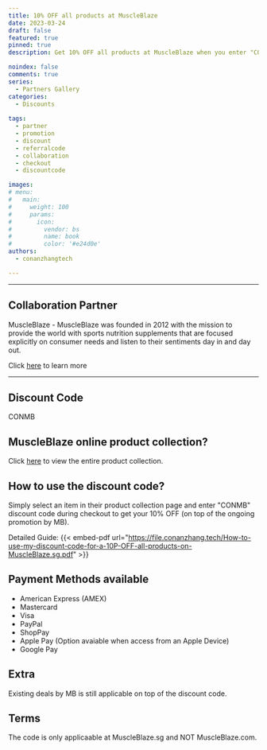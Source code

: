 ```yaml
---
title: 10% OFF all products at MuscleBlaze
date: 2023-03-24
draft: false
featured: true
pinned: true
description: Get 10% OFF all products at MuscleBlaze when you enter "CONMB" during checkout | conanzhangtech X MuscleBlaze

noindex: false
comments: true
series:
  - Partners Gallery
categories:
  - Discounts
  
tags:
  - partner
  - promotion
  - discount
  - referralcode
  - collaboration
  - checkout
  - discountcode

images:
# menu:
#   main:
#     weight: 100
#     params:
#       icon:
#         vendor: bs
#         name: book
#         color: '#e24d0e'
authors:
  - conanzhangtech

---
```

---

## Collaboration Partner

MuscleBlaze - MuscleBlaze was founded in 2012 with the mission to provide the world with sports nutrition supplements that are focused explicitly on consumer needs and listen to their sentiments day in and day out.

Click [here](https://muscleblaze.sg/pages/about-us) to learn more

---

## Discount Code

CONMB

## MuscleBlaze online product collection?

Click [here](https://muscleblaze.sg/collections/all) to view the entire product collection.

## How to use the discount code?

Simply select an item in their product collection page and enter "CONMB" discount code during checkout to get your 10% OFF (on top of the ongoing promotion by MB).

Detailed Guide:
{{< embed-pdf url="https://file.conanzhang.tech/How-to-use-my-discount-code-for-a-10P-OFF-all-products-on-MuscleBlaze.sg.pdf" >}}

## Payment Methods available

- American Express (AMEX)
- Mastercard
- Visa
- PayPal
- ShopPay
- Apple Pay (Option avaiable when access from an Apple Device)
- Google Pay

## Extra

Existing deals by MB is still applicable on top of the discount code.

## Terms

The code is only applicaable at MuscleBlaze.sg and NOT MuscleBlaze.com.
